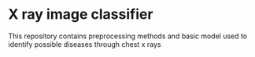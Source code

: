 # X ray image classifier 

This repository contains preprocessing methods and basic model used to identify possible diseases through chest x rays
